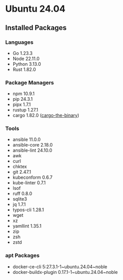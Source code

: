 # Ubuntu 24.04

## Installed Packages

### Languages

- Go 1.23.3
- Node 22.11.0
- Python 3.13.0
- Rust 1.82.0

### Package Managers

- npm 10.9.1
- pip 24.3.1
- pipx 1.7.1
- rustup 1.27.1
- cargo 1.82.0 ([cargo-the-binary](https://github.com/rust-lang/cargo/blob/master/src/cargo/version.rs))

### Tools

- ansible 11.0.0
- ansible-core 2.18.0
- ansible-lint 24.10.0
- awk
- curl
- chktex
- git 2.47.1
- kubeconform 0.6.7
- kube-linter 0.7.1
- lsof
- ruff 0.8.0
- sqlite3
- jq 1.7.1
- typos-cli 1.28.1
- wget
- xz
- yamllint 1.35.1
- zip
- zsh
- zstd

### apt Packages

- docker-ce-cli 5:27.3.1-1\~ubuntu.24.04\~noble
- docker-buildx-plugin 0.17.1-1\~ubuntu.24.04\~noble
